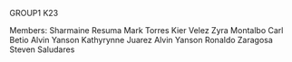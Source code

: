 GROUP1 K23

Members:
Sharmaine Resuma
Mark Torres
Kier Velez
Zyra Montalbo
Carl Betio
Alvin Yanson
Kathyrynne Juarez
Alvin Yanson
Ronaldo Zaragosa
Steven Saludares


